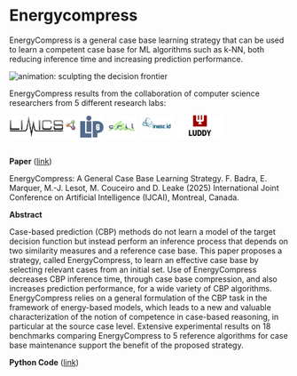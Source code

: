 # Energycompress

EnergyCompress is a general case base learning strategy
that can be used to learn a competent case base for ML algorithms such as k-NN, both reducing inference time and increasing prediction performance.

![animation: sculpting the decision frontier](images/animated_moons.gif)

EnergyCompress results from the collaboration of computer science researchers from $5$ different research labs:

<img src="images/logos/logo_limics.png" height="40"/>&nbsp; 
<img src="images/logos/LIP6.png" height="40"/>&nbsp; 
<img src="images/logos/cril.png" height="40"/>&nbsp; 
<img src="images/logos/inescid.png" height="40"/>&nbsp; 
<img src="images/logos/luddy.png" height="40"/>&nbsp; 
<br/><br/>

__Paper__ ([link](https://lavieenbl.eu/publis/energycompress-ijcai25-final.pdf))

EnergyCompress: A General Case Base Learning Strategy. F. Badra, E. Marquer, M.-J. Lesot, M. Couceiro and D. Leake (2025)
International Joint Conference on Artificial Intelligence (IJCAI), Montreal, Canada. 

__Abstract__

Case-based prediction (CBP) methods do not learn
a model of the target decision function but instead
perform an inference process that depends on two
similarity measures and a reference case base. This
paper proposes a strategy, called EnergyCompress,
to learn an effective case base by selecting relevant
cases from an initial set. Use of EnergyCompress
decreases CBP inference time, through case base
compression, and also increases prediction performance, 
for a wide variety of CBP algorithms. EnergyCompress 
relies on a general formulation of the
CBP task in the framework of energy-based models, 
which leads to a new and valuable characterization 
of the notion of competence in case-based
reasoning, in particular at the source case level.
Extensive experimental results on 18 benchmarks
comparing EnergyCompress to 5 reference algorithms 
for case base maintenance support the benefit of 
the proposed strategy.

__Python Code__ ([link](https://github.com/EMarquer/MeATCube/tree/maintenance_benchmark))



